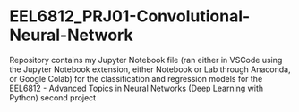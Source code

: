 # EEL6812_PRJ01-Convolutional-Neural-Network
Repository contains my Jupyter Notebook file (ran either in VSCode using the Jupyter Notebook extension, either Notebook or Lab through Anaconda, or Google Colab) for the classification and regression models for the EEL6812 - Advanced Topics in Neural Networks (Deep Learning with Python) second project
